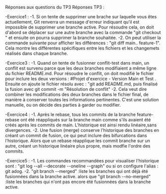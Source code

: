 Réponses aux questions du TP3
Réponses TP3 :

-Exercice1 :
-1. Si on tente de supprimer une brache sur laquelle vous êtes actuellement, Git renverra un message d'erreur indiquant qu'il est impossible de supprimer une branche active. Pour résoudre cela, on doit d'abord se déplacer sur une autre branche avec la commande "git checkout <la branche en question>" et ensuite on pourra supprimer la branche souhaitée.
-2. On peut utiliser la commande suivante pour afficher les différences : "git diff main.. feature-1". Cela montre les différentes spécifiques entre les fichiers et les changemets réalisés dans chaque branche.


-Exercice3 :
-1. Quand on tente de fusionner conflit-test dans main, un conflit est survenu parce que les deux branches modifiaient a même ligne du fichier README.md. Pour résoudre le conflit, on doit modifié le fichier pour inclure les deux versions : #Projet d'exercice - Version Main et Test . Ensuite on ajoute le fichier résolu avec : "git add README.md, puis finalisé la fusion avec git commit -m "Résolution de conflit"
-2. Cela veut dire combiner les modifications des deux branches dans le fichier final, de manière à conserver toutes les informations pertinentes. C'est une solution manuelle, ou on décide des parties à garder ou modifier.

-Exercice4 :
-1. Après le rebase, tous les commits de la branche feature-rebase ont été réappliqués sur la branche main comme s'ils avaient été créés après les commits de main. L'historique est ainsi rendu linéaire,sans divergences.
-2. Une fusion (merge) conserve l'historique des branches en créant un commit de fusion, ce qui peut inclure des bifurcations dans l'historique. Alors que un rebase réapplique les commit branche sur un autre, créant un historique linéaire plus propre, mais modfie l'ordre des commits.

-Exercice5 :
-1. Les commandes recommandées pour visualiser l'historique sont : "git log --all --decorate --oneline --graph" ou si on configure l'alias : git adog.
-2. "git branch --merged" :liste les branches qui ont déjà été fusionnées dans la branche active. alors que "git branch --no-merged" :liste les branches qui n'ont pas encore été fusionnées dans la branche active.
